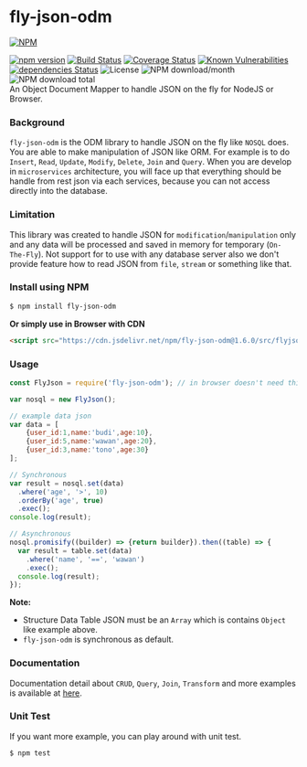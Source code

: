 # fly-json-odm
[![NPM](https://nodei.co/npm/fly-json-odm.png?downloads=true&downloadRank=true&stars=true)](https://nodei.co/npm/fly-json-odm/)  
  
[![npm version](https://img.shields.io/npm/v/fly-json-odm.svg?style=flat-square)](https://www.npmjs.org/package/fly-json-odm)
[![Build Status](https://travis-ci.org/aalfiann/fly-json-odm.svg?branch=master)](https://travis-ci.org/aalfiann/fly-json-odm)
[![Coverage Status](https://coveralls.io/repos/github/aalfiann/fly-json-odm/badge.svg?branch=master)](https://coveralls.io/github/aalfiann/fly-json-odm?branch=master)
[![Known Vulnerabilities](https://snyk.io//test/github/aalfiann/fly-json-odm/badge.svg?targetFile=package.json)](https://snyk.io//test/github/aalfiann/fly-json-odm?targetFile=package.json)
[![dependencies Status](https://david-dm.org/aalfiann/fly-json-odm/status.svg)](https://david-dm.org/aalfiann/fly-json-odm)
![License](https://img.shields.io/npm/l/fly-json-odm)
![NPM download/month](https://img.shields.io/npm/dm/fly-json-odm.svg)
![NPM download total](https://img.shields.io/npm/dt/fly-json-odm.svg)  
An Object Document Mapper to handle JSON on the fly for NodeJS or Browser.


### Background
`fly-json-odm` is the ODM library to handle JSON on the fly like `NOSQL` does. You are able to make manipulation of JSON like ORM. For example is to do `Insert`, `Read`, `Update`, `Modify`, `Delete`, `Join` and `Query`. When you are develop in `microservices` architecture, you will face up that everything should be handle from rest json via each services, because you can not access directly into the database.  

### Limitation
This library was created to handle JSON for `modification`/`manipulation` only and any data will be processed and saved in memory for temporary (`On-The-Fly`). Not support for to use with any database server also we don't provide feature how to read JSON from `file`, `stream` or something like that.

### Install using NPM
```bash
$ npm install fly-json-odm
```

**Or simply use in Browser with CDN**
```html
<script src="https://cdn.jsdelivr.net/npm/fly-json-odm@1.6.0/src/flyjson.min.js"></script>
```

### Usage
```javascript
const FlyJson = require('fly-json-odm'); // in browser doesn't need this line

var nosql = new FlyJson();

// example data json
var data = [
    {user_id:1,name:'budi',age:10},
    {user_id:5,name:'wawan',age:20},
    {user_id:3,name:'tono',age:30}
];

// Synchronous
var result = nosql.set(data)
  .where('age', '>', 10)
  .orderBy('age', true)
  .exec();
console.log(result);

// Asynchronous
nosql.promisify((builder) => {return builder}).then((table) => {
  var result = table.set(data)
    .where('name', '==', 'wawan')
    .exec();
  console.log(result);
});
```
**Note:**
- Structure Data Table JSON must be an `Array` which is contains `Object` like example above.
- `fly-json-odm` is synchronous as default.

### Documentation
Documentation detail about `CRUD`, `Query`, `Join`, `Transform` and more examples is available at [here](https://github.com/aalfiann/fly-json-odm/wiki).

### Unit Test
If you want more example, you can play around with unit test.
```bash
$ npm test
```